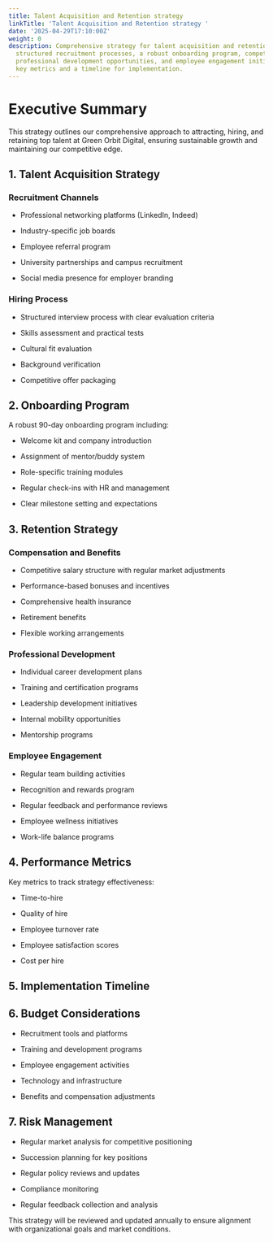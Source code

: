 ```yaml
---
title: Talent Acquisition and Retention strategy
linkTitle: 'Talent Acquisition and Retention strategy '
date: '2025-04-29T17:10:00Z'
weight: 0
description: Comprehensive strategy for talent acquisition and retention includes
  structured recruitment processes, a robust onboarding program, competitive compensation,
  professional development opportunities, and employee engagement initiatives, with
  key metrics and a timeline for implementation.
---
```



# Executive Summary

This strategy outlines our comprehensive approach to attracting, hiring, and retaining top talent at Green Orbit Digital, ensuring sustainable growth and maintaining our competitive edge.

## 1. Talent Acquisition Strategy

### Recruitment Channels

- Professional networking platforms (LinkedIn, Indeed)

- Industry-specific job boards

- Employee referral program

- University partnerships and campus recruitment

- Social media presence for employer branding

### Hiring Process

- Structured interview process with clear evaluation criteria

- Skills assessment and practical tests

- Cultural fit evaluation

- Background verification

- Competitive offer packaging

## 2. Onboarding Program

A robust 90-day onboarding program including:

- Welcome kit and company introduction

- Assignment of mentor/buddy system

- Role-specific training modules

- Regular check-ins with HR and management

- Clear milestone setting and expectations

## 3. Retention Strategy

### Compensation and Benefits

- Competitive salary structure with regular market adjustments

- Performance-based bonuses and incentives

- Comprehensive health insurance

- Retirement benefits

- Flexible working arrangements

### Professional Development

- Individual career development plans

- Training and certification programs

- Leadership development initiatives

- Internal mobility opportunities

- Mentorship programs

### Employee Engagement

- Regular team building activities

- Recognition and rewards program

- Regular feedback and performance reviews

- Employee wellness initiatives

- Work-life balance programs

## 4. Performance Metrics

Key metrics to track strategy effectiveness:

- Time-to-hire

- Quality of hire

- Employee turnover rate

- Employee satisfaction scores

- Cost per hire

## 5. Implementation Timeline

<!-- Unsupported block type: table -->

## 6. Budget Considerations

- Recruitment tools and platforms

- Training and development programs

- Employee engagement activities

- Technology and infrastructure

- Benefits and compensation adjustments

## 7. Risk Management

- Regular market analysis for competitive positioning

- Succession planning for key positions

- Regular policy reviews and updates

- Compliance monitoring

- Regular feedback collection and analysis

This strategy will be reviewed and updated annually to ensure alignment with organizational goals and market conditions.

<!-- Unsupported block type: child_page -->

<!-- Unsupported block type: child_page -->

<!-- Unsupported block type: child_page -->

<!-- Unsupported block type: child_page -->

<!-- Unsupported block type: child_page -->